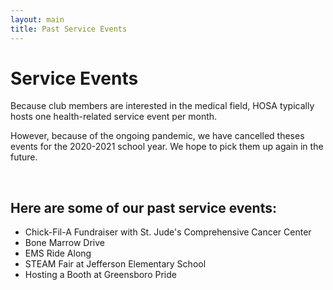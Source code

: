 ```yaml
---
layout: main
title: Past Service Events
---
```

# Service Events

Because club members are interested in the medical field, 
HOSA typically hosts one health-related service event per month.

However, because of the ongoing pandemic, we have cancelled theses events for the 2020-2021 school year. 
We hope to pick them up again in the future.

<br>

## Here are some of our past service events:
- Chick-Fil-A Fundraiser with St. Jude's Comprehensive Cancer Center
- Bone Marrow Drive
- EMS Ride Along
- STEAM Fair at Jefferson Elementary School
- Hosting a Booth at Greensboro Pride
